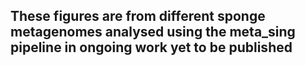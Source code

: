 ## These figures are from different sponge metagenomes analysed using the meta_sing pipeline in ongoing work yet to be published
